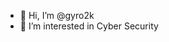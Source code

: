 - 👋 Hi, I’m @gyro2k
- 👀 I’m interested in Cyber Security

<!---
gyro2k/gyro2k is a ✨ special ✨ repository because its `README.md` (this file) appears on your GitHub profile.
You can click the Preview link to take a look at your changes.
--->
